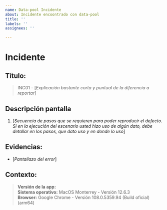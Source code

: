 ```yaml
---
name: Data-pool Incidente
about: Incidente encoontrado con data-pool
title: ''
labels: ''
assignees: ''

---
```


# Incidente
## Título:
> INC01 - [_Explicación bastante corta y puntual de la diferencia a reportar_]
## Descripción pantalla
1. [_Secuencia de pasos que se requieren para poder reproducir el defecto. Si en la ejecución del escenario usted hizo uso de algún dato, debe detallar en los pasos, que dato uso y en donde lo uso_]
## Evidencias:
* [_Pantallazo del error_]
## Contexto:
> **Versión de la app:** <br>
> **Sistema operativo:** MacOS Monterrey - Versión 12.6.3 <br>
> **Browser:** Google Chrome - Versión 108.0.5359.94 (Build oficial) (arm64)
